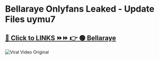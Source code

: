 
 # Bellaraye Onlyfans Leaked - Update Files uymu7

## <h2><a href="https://clipsfans.com/Bellaraye&ref=git">🔗 Click to LINKS ⏩⏩ 👉 🟢 Bellaraye </a></h2>

<a href="https://clipsfans.com/Bellaraye&ref=git" rel="nofollow" data-target="animated-image.originalLink"><img src="https://i.ibb.co.com/xMMVF88/686577567.gif" alt="Viral Video Original" style="max-width: 100%; display: inline-block;" data-target="animated-image.originalImage"></a>

